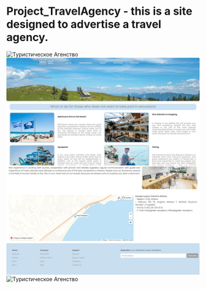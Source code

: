 # Project_TravelAgency - this is a site designed to advertise a travel agency.
![Туристическое Агенство](https://github.com/MarVasilieva/Project_TravelAgency/blob/main/%D0%A1%D0%BD%D0%B8%D0%BC%D0%BE%D0%BA%20%D1%8D%D0%BA%D1%80%D0%B0%D0%BD%D0%B0%202023-04-13%20%D0%B2%2022.18.36.png)
![Туристическое Агенство](https://github.com/MarVasilieva/Project_TravelAgency/blob/main/photo_2023-04-21%2022.40.22.jpeg)
![Туристическое Агенство](https://github.com/MarVasilieva/Project_TravelAgency/blob/main/photo_2023-04-21%2022.40.30.jpeg)
![Туристическое Агенство]()
